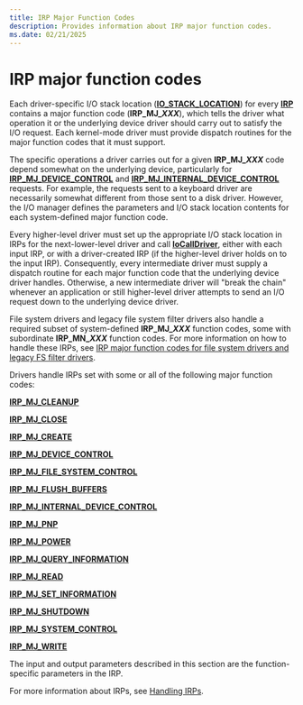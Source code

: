 ```yaml
---
title: IRP Major Function Codes
description: Provides information about IRP major function codes.
ms.date: 02/21/2025
---
```


# IRP major function codes

Each driver-specific I/O stack location ([**IO_STACK_LOCATION**](/windows-hardware/drivers/ddi/wdm/ns-wdm-_io_stack_location)) for every [**IRP**](/windows-hardware/drivers/ddi/wdm/ns-wdm-_irp) contains a major function code (**IRP_MJ_*XXX***), which tells the driver what operation it or the underlying device driver should carry out to satisfy the I/O request. Each kernel-mode driver must provide dispatch routines for the major function codes that it must support.

The specific operations a driver carries out for a given **IRP_MJ_*XXX*** code depend somewhat on the underlying device, particularly for [**IRP_MJ_DEVICE_CONTROL**](irp-mj-device-control.md) and [**IRP_MJ_INTERNAL_DEVICE_CONTROL**](irp-mj-internal-device-control.md) requests. For example, the requests sent to a keyboard driver are necessarily somewhat different from those sent to a disk driver. However, the I/O manager defines the parameters and I/O stack location contents for each system-defined major function code.

Every higher-level driver must set up the appropriate I/O stack location in IRPs for the next-lower-level driver and call [**IoCallDriver**](/windows-hardware/drivers/ddi/wdm/nf-wdm-iocalldriver), either with each input IRP, or with a driver-created IRP (if the higher-level driver holds on to the input IRP). Consequently, every intermediate driver must supply a dispatch routine for each major function code that the underlying device driver handles. Otherwise, a new intermediate driver will "break the chain" whenever an application or still higher-level driver attempts to send an I/O request down to the underlying device driver.

File system drivers and legacy file system filter drivers also handle a required subset of system-defined **IRP_MJ_*XXX*** function codes, some with subordinate **IRP_MN_*XXX*** function codes. For more information on how to handle these IRPs, see [IRP major function codes for file system drivers and legacy FS filter drivers](../ifs/irp-major-function-codes-fs-filters.md).

Drivers handle IRPs set with some or all of the following major function codes:

[**IRP_MJ_CLEANUP**](irp-mj-cleanup.md)

[**IRP_MJ_CLOSE**](irp-mj-close.md)

[**IRP_MJ_CREATE**](irp-mj-create.md)

[**IRP_MJ_DEVICE_CONTROL**](irp-mj-device-control.md)

[**IRP_MJ_FILE_SYSTEM_CONTROL**](irp-mj-file-system-control.md)

[**IRP_MJ_FLUSH_BUFFERS**](irp-mj-flush-buffers.md)

[**IRP_MJ_INTERNAL_DEVICE_CONTROL**](irp-mj-internal-device-control.md)

[**IRP_MJ_PNP**](irp-mj-pnp.md)

[**IRP_MJ_POWER**](irp-mj-power.md)

[**IRP_MJ_QUERY_INFORMATION**](irp-mj-query-information.md)

[**IRP_MJ_READ**](irp-mj-read.md)

[**IRP_MJ_SET_INFORMATION**](irp-mj-set-information.md)

[**IRP_MJ_SHUTDOWN**](irp-mj-shutdown.md)

[**IRP_MJ_SYSTEM_CONTROL**](irp-mj-system-control.md)

[**IRP_MJ_WRITE**](irp-mj-write.md)

The input and output parameters described in this section are the function-specific parameters in the IRP.

For more information about IRPs, see [Handling IRPs](./handling-irps.md).
